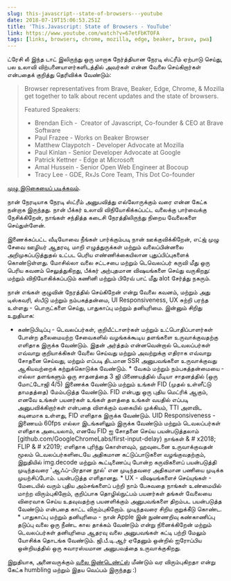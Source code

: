 ```yaml
---
slug: this-javascript--state-of-browsers---youtube
date: 2018-07-19T15:06:53.251Z
title: 'This.Javascript: State of Browsers - YouTube'
link: https://www.youtube.com/watch?v=67etFbKTOFA
tags: [links, browsers, chrome, mozilla, edge, beaker, brave, pwa]
---
```

ட்ரேசி லீ இந்த டாட் இலிருந்து ஒரு மாறாக நேர்த்தியான நேரடி ஸ்ட்ரீம் ஏற்பாடு செய்து, பல உலாவி விற்பனையாளர்களிடத்தில் அவர்கள் என்ன வேலை செய்கிறார்கள் என்பதைக் குறித்து தெரிவிக்க வேண்டும்:

> Browser representatives from Brave, Beaker, Edge, Chrome, & Mozilla get together to talk about recent updates and the state of browsers.
> 
> Featured Speakers:
> 
> + Brendan Eich - &#x00a0;Creator of Javascript, Co-founder & CEO at Brave Software
> + Paul Frazee - Works on Beaker Browser
> + Matthew Claypotch - Developer Advocate at Mozilla
> + Paul Kinlan - Senior Developer Advocate at Google
> + Patrick Kettner - Edge at Microsoft
> + Amal Hussein - Senior Open Web Engineer at Bocoup
> + Tracy Lee - GDE,&#x2008;RxJs&#x2008;Core&#x2008;Team, This Dot Co-founder


[முழு இடுகையைப் படிக்கவும்](https://www.youtube.com/watch?v=67etFbKTOFA).

நான் நேரடியாக நேரடி ஸ்ட்ரீம் அனுபவித்து எல்லோருக்கும் வரை என்ன கேட்க நன்றாக இருந்தது. நான் பீக்கர் உலாவி விநியோகிக்கப்பட்ட வலைக்கு பார்வைக்கு நேசிக்கிறேன், நாங்கள் சந்தித்த கடைசி நேரத்திலிருந்து நிறைய வேலைகளை செய்துள்ளேன்.

இணைக்கப்பட்ட வீடியோவை நீங்கள் பார்க்கும்படி நான் ஊக்குவிக்கிறேன், எட்ஜ் முழு சேவை ஊழியர் ஆதரவு, மாறி எழுத்துருக்கள் மற்றும் வலைப்பின்னலை அறிமுகப்படுத்துதல் உட்பட பெரிய எண்ணிக்கையிலான புதுப்பிப்புகளைக் கொண்டுள்ளது. மோசில்லா வலை சட்டசபை மற்றும் டெவெலப்பர் கருவி மீது ஒரு பெரிய கவனம் செலுத்துகிறது, பீக்கர் அற்புதமான விஷயங்களை செய்து வருகிறது: மற்றும் விநியோகிக்கப்படும் கணினி மற்றும் பிரேவ் பாட் மீது alot சேர்த்து நகரும்.

நான் எங்கள் குழுவின் நேரத்தில் செய்கிறேன் என்று வேலை கவனம், மற்றும் அது டிஸ்கவரி, ஸ்பீடு மற்றும் நம்பகத்தன்மை, UI Responsiveness, UX சுற்றி பரந்த உள்ளது - பொருட்களை செய்து, பாதுகாப்பு மற்றும் தனியுரிமை. இன்னும் சிறிது உறுதியாக:

* கண்டுபிடிப்பு - டெவலப்பர்கள், குறியீட்டாளர்கள் மற்றும் உட்பொதிப்பாளர்கள் போன்ற தலைமையற்ற சேவைகளில் வழங்கக்கூடிய தளங்களை உருவாக்குவதற்கு எளிதாக இருக்க வேண்டும். இதன் அர்த்தம் என்னவென்றால் டெவலப்பர்கள் எவ்வாறு குறியாக்கிகள் வேலை செய்வது மற்றும் அவற்றுக்கு எதிராக எவ்வாறு சோதனை செய்வது, மற்றும் எப்படி திடமான SSR அனுபவங்களை உருவாக்குவது ஆகியவற்றைக் கற்றுக்கொடுக்க வேண்டும். * வேகம் மற்றும் நம்பகத்தன்மையை - எல்லா தளங்களும் ஒரு சாதனத்தை 3 ஜி பிணையத்தில் மீடியா சாதனத்தில் (ஒரு மோட்டோஜி 4/5) இணைக்க வேண்டும் மற்றும் உங்கள் FID (முதல் உள்ளீட்டு தாமதத்தை) மேம்படுத்த வேண்டும். FID என்பது ஒரு புதிய மெட்ரிக் ஆகும், எனவே உங்கள் பயனர்கள் உங்கள் தளத்தை உங்கள் வயதில் எப்படி அனுபவிக்கிறார்கள் என்பதை விளக்கும் வகையில் முக்கியம், TTI அளவிட கடினமாக உள்ளது, FID எளிதாக இருக்க வேண்டும். UID Responsiveness - இணையம் 60fps எல்லா இடங்களிலும் இருக்க வேண்டும் மற்றும் டெவலப்பர்கள் எளிதாக அடையலாம், எனவே FID ஐ சோதனை செய்ய பயன்படுத்தலாம் [github.com/GoogleChromeLabs/first-input-delay) நாங்கள் & # x2018; FLIP & # x2019; எளிதாக புரிந்து கொள்ளவும், ஹவுடைனை உருவாக்குவதன் மூலம் டெவலப்பர்களிடையே அதிகமான கட்டுப்பாடுகளை வழங்குவதற்கும், இறுதியில் img.decode மற்றும் கூட்டிணைப்பு போன்ற கருவிகளைப் பயன்படுத்தி முடிந்தவரை 'ஆஃப்-பிரதான நூல்' என முடிந்தவரை அதிகமான பணியை முடிக்க முயற்சிப்போம். பயன்படுத்த எளிதானது. * UX - விஷயங்களைச் செய்யுங்கள் - மேடையில் வரும் புதிய அம்சங்களைப் பற்றி நாம் பேசுவதை நாங்கள் உண்மையில் மாற்ற விரும்புகிறோம், குறிப்பாக தொழில்நுட்பம் பயனர்கள் தங்கள் வேலையை விரைவாக செய்ய உதவுவதற்கு பயனளிக்கும் அனுபவங்களை திறம்பட பயன்படுத்த வேண்டும் என்பதை காட்ட விரும்புகிறோம். முடிந்தவரை சிறிய குறுக்கீடு கொண்ட. * பாதுகாப்பு மற்றும் தனியுரிமை - நான் Apple இன் நுண்ணறிவு கண்காணிப்பு தடுப்பு வலை ஒரு நீண்ட கால தாக்கம் வேண்டும் என்று நினைக்கிறேன் மற்றும் டெவலப்பர்கள் தனியுரிமை ஆதரவு வலை அனுபவங்கள் கட்டி பற்றி மேலும் யோசிக்க தொடங்க வேண்டும். ஜி.பீ.டி.ஆர் ஏதேனும் ஒன்றில் ஐரோப்பிய ஒன்றியத்தில் ஒரு சுவாரஸ்யமான அனுபவத்தை உருவாக்குகிறது.

இறுதியாக, அனைவருக்கும் [வலை இண்டெண்ட்ஸ்](https://en.wikipedia.org/wiki/Web_Intents) மீண்டும் வர விரும்புகிறதா என்று கேட்க humbling மற்றும் இதய வெப்பம் இருந்தது :)
